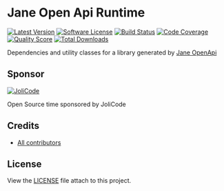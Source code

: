 # Jane Open Api Runtime

[![Latest Version](https://img.shields.io/github/release/janephp/openapi-runtime.svg?style=flat-square)](https://github.com/janephp/openapi-runtime/releases)
[![Software License](https://img.shields.io/badge/license-MIT-brightgreen.svg?style=flat-square)](LICENSE)
[![Build Status](https://img.shields.io/travis/janephp/openapi-runtime.svg?style=flat-square)](https://travis-ci.org/janephp/openapi-runtime)
[![Code Coverage](https://img.shields.io/scrutinizer/coverage/g/janephp/openapi-runtime.svg?style=flat-square)](https://scrutinizer-ci.com/g/janephp/openapi-runtime)
[![Quality Score](https://img.shields.io/scrutinizer/g/janephp/openapi-runtime.svg?style=flat-square)](https://scrutinizer-ci.com/g/janephp/openapi-runtime)
[![Total Downloads](https://img.shields.io/packagist/dt/jane/openapi-runtime.svg?style=flat-square)](https://packagist.org/packages/jane/openapi-runtime)

Dependencies and utility classes for a library generated by [Jane OpenApi](https://github.com/janephp/openapi)

## Sponsor

[![JoliCode](https://jolicode.com/images/logo.svg)](https://jolicode.com)

Open Source time sponsored by JoliCode

## Credits

* [All contributors](https://github.com/janephp/openapi-runtime/graphs/contributors)

## License

View the [LICENSE](LICENSE) file attach to this project.
